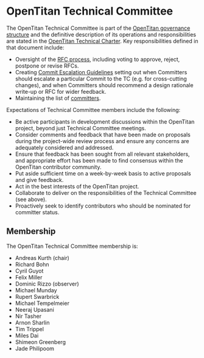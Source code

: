 # OpenTitan Technical Committee

The OpenTitan Technical Committee is part of the [OpenTitan governance structure](./README.md) and the definitive description of its operations and responsibilities are stated in the [OpenTitan Technical Charter](https://static.opentitan.org/technical-charter.pdf).
Key responsibilities defined in that document include:
* Oversight of the [RFC process](./rfc_process.md), including voting to approve, reject, postpone or revise RFCs.
* Creating [Commit Escalation Guidelines](./committers.md) setting out when Committers should escalate a particular Commit to the TC (e.g. for cross-cutting changes), and when Committers should recommend a design rationale write-up or RFC for wider feedback.
* Maintaining the list of [committers](./committers.md).

Expectations of Technical Committee members include the following:
* Be active participants in development discussions within the OpenTitan project, beyond just Technical Committee meetings.
* Consider comments and feedback that have been made on proposals during the project-wide review process and ensure any concerns are adequately considered and addressed.
* Ensure that feedback has been sought from all relevant stakeholders, and appropriate effort has been made to find consensus within the OpenTitan contributor community.
* Put aside sufficient time on a week-by-week basis to active proposals and give feedback.
* Act in the best interests of the OpenTitan project.
* Collaborate to deliver on the responsibilities of the Technical Committee (see above).
* Proactively seek to identify contributors who should be nominated for committer status.

## Membership
The OpenTitan Technical Committee membership is:
* Andreas Kurth (chair)
* Richard Bohn
* Cyril Guyot
* Felix Miller
* Dominic Rizzo (observer)
* Michael Munday
* Rupert Swarbrick
* Michael Tempelmeier
* Neeraj Upasani
* Nir Tasher
* Arnon Sharlin
* Tim Trippel
* Miles Dai
* Shimeon Greenberg
* Jade Philipoom
